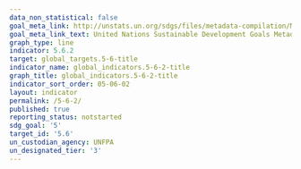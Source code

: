 ```yaml
---
data_non_statistical: false
goal_meta_link: http://unstats.un.org/sdgs/files/metadata-compilation/Metadata-Goal-5.pdf
goal_meta_link_text: United Nations Sustainable Development Goals Metadata (pdf 634kB)
graph_type: line
indicator: 5.6.2
target: global_targets.5-6-title
indicator_name: global_indicators.5-6-2-title
graph_title: global_indicators.5-6-2-title
indicator_sort_order: 05-06-02
layout: indicator
permalink: /5-6-2/
published: true
reporting_status: notstarted
sdg_goal: '5'
target_id: '5.6'
un_custodian_agency: UNFPA
un_designated_tier: '3'
---
```

